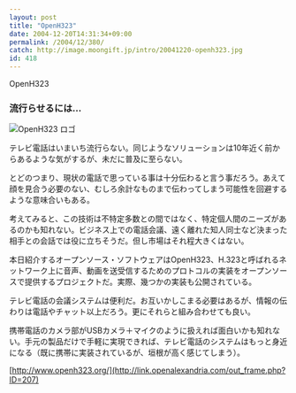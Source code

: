 ```yaml
---
layout: post
title: "OpenH323"
date: 2004-12-20T14:31:34+09:00
permalink: /2004/12/380/
catch: http://image.moongift.jp/intro/20041220-openh323.jpg
id: 418
---
```

OpenH323  
<!--more-->

### 流行らせるには…
  

![OpenH323 ロゴ](http://image.moongift.jp/intro/20041220-openh323.jpg "OpenH323 ロゴ")

  

テレビ電話はいまいち流行らない。同じようなソリューションは10年近く前からあるような気がするが、未だに普及に至らない。

  

とどのつまり、現状の電話で思っている事は十分伝わると言う事だろう。あえて顔を見合う必要のない、むしろ余計なものまで伝わってしまう可能性を回避するような意味合いもある。

  

考えてみると、この技術は不特定多数との間ではなく、特定個人間のニーズがあるのかも知れない。ビジネス上での電話会議、遠く離れた知人同士など決まった相手との会話では役に立ちそうだ。但し市場はそれ程大きくはない。

  

本日紹介するオープンソース・ソフトウェアはOpenH323、H.323と呼ばれるネットワーク上に音声、動画を送受信するためのプロトコルの実装をオープンソースで提供するプロジェクトだ。実際、幾つかの実装も公開されている。

  

テレビ電話の会議システムは便利だ。お互いかしこまる必要はあるが、情報の伝わりは電話やチャット以上だろう。更にそれらと組み合わせても良い。

  

携帯電話のカメラ部がUSBカメラ＋マイクのように扱えれば面白いかも知れない。手元の製品だけで手軽に実現できれば、テレビ電話のシステムはもっと身近になる（既に携帯に実装されているが、垣根が高く感じてしまう）。

  

[http://www.openh323.org/](http://link.openalexandria.com/out_frame.php?ID=207)


